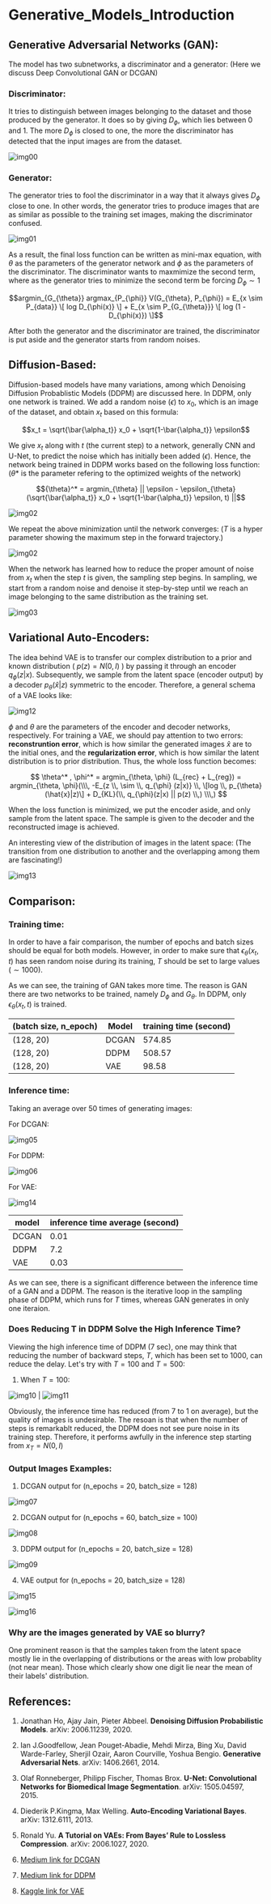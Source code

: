 # Generative_Models_Introduction

## Generative Adversarial Networks (GAN): 

The model has two subnetworks, a discriminator and a generator: (Here we discuss Deep Convolutional GAN or DCGAN)

### Discriminator: 

It tries to distinguish between images belonging to the dataset and those produced by the generator. It does so by giving $D_\phi$, which lies between 0 and 1. The more $D_\phi$ is closed to one, the more the discriminator has detected that the input images are from the dataset. 

![img00](./images/c5.JPG)

### Generator: 

The generator tries to fool the discriminator in a way that it always gives $D_\phi$ close to one. In other words, the generator tries to produce images that are as similar as possible to the training set images, making the discriminator confused.

![img01](./images/c6.JPG)


As a result, the final loss function can be written as mini-max equation, with $\theta$ as the parameters of the generator network and $\phi$ as the parameters of the discriminator. The discriminator wants to maxmimize the second term, where as the generator tries to minimize the second term be forcing $D_{\phi} \sim 1$

$$argmin_{G_{\theta}} argmax_{P_{\phi}} V(G_{\theta}, P_{\phi}) = E_{x \sim P_{data}} \[ log D_{\phi(x)} \] + E_{x \sim P_{G_{\theta}}} \[ log (1 - D_{\phi(x)}) \]$$

After both the generator and the discriminator are trained, the discriminator is put aside and the generator starts from random noises. 

## Diffusion-Based: 

Diffusion-based models have many variations, among which Denoising Diffusion Probablistic Models (DDPM) are discussed here. In DDPM, only one network is trained. We add a random noise ($\epsilon$) to $x_0$, which is an image of the dataset, and obtain $x_t$ based on this formula:

$$x_t = \sqrt{\bar{\alpha_t}} x_0 + \sqrt{1-\bar{\alpha_t}} \epsilon$$

We give $x_t$ along with $t$ (the current step) to a network, generally CNN and U-Net, to predict the noise which has initially been added ($\epsilon$). Hence, the network being trained in DDPM works based on the following loss function: ($\theta*$ is the parameter refering to the optimized weights of the network)


$${\theta}^* = argmin_{\theta} || \epsilon - \epsilon_{\theta}(\sqrt{\bar{\alpha_t}} x_0 + \sqrt{1-\bar{\alpha_t}} \epsilon, t) ||$$

![img02](./images/c7.JPG)

We repeat the above minimization until the network converges: ($T$ is a hyper parameter showing the maximum step in the forward trajectory.)

![img02](./images/c1.JPG)

When the network has learned how to reduce the proper amount of noise from $x_t$ when the step $t$ is given, the sampling step begins. In sampling, we start from a random noise and denoise it step-by-step until we reach an image belonging to the same distribution as the training set.

![img03](./images/c2.JPG)

## Variational Auto-Encoders: 

The idea behind VAE is to transfer our complex distribution to a prior and known distribution ( $p(z) = N(0, I)$ ) by passing it through an encoder $q_{\phi}(z|x)$. Subsequently, we sample from the latent space (encoder output) by a decoder $p_{\theta}(\hat{x} | z)$ symmetric to the encoder. Therefore, a general schema of a VAE looks like:

![img12](./images/vae_1_4.png)

$\phi$ and $\theta$ are the parameters of the encoder and decoder networks, respectively. For training a VAE, we should pay attention to two errors: **reconstruntion error**, which is how similar the generated images $\hat{x}$ are to the initial ones, and the **regularization error**, which is how similar the latent distribution is to prior distribution. Thus, the whole loss function becomes: 

$$ \theta^* , \phi^* = argmin_{\theta, \phi} (L_{rec} + L_{reg}) = argmin_{\theta, \phi}(\\\, -E_{z \\, \sim \\, q_{\phi} (z|x)} \\, \[log \\, p_{\theta} (\hat{x}|z)\] + D_{KL}(\\, q_{\phi}(z|x) || p(z) \\,) \\\,) $$

When the loss function is minimized, we put the encoder aside, and only sample from the latent space. The sample is given to the decoder and the reconstructed image is achieved.

An interesting view of the distribution of images in the latent space: (The transition from one distribution to another and the overlapping among them are fascinating!)

![img13](./images/vae_distribution.png)

## Comparison: 

### Training time: 

In order to have a fair comparison, the number of epochs and batch sizes should be equal for both models. However, in order to make sure that $\epsilon_{\theta}(x_t, t)$ has seen random noise during its training, $T$ should be set to large values ($\sim 1000$). 

As we can see, the training of GAN takes more time. The reason is GAN there are two networks to be trained, namely $D_{\phi}$ and $G_{\theta}$. In DDPM, only $\epsilon_{\theta}(x_t, t)$ is trained.

| (batch size, n_epoch) | Model | training time (second) |
| --- | --- | --- |
| (128, 20) | DCGAN | 574.85 |
| (128, 20) |  DDPM | 508.57 |
| (128, 20) |  VAE | 98.58 |


### Inference time: 

Taking an average over 50 times of generating images: 

For DCGAN:

![img05](./images/gan_inference.PNG)

For DDPM: 

![img06](./images/c3.JPG)

For VAE: 

![img14](./images/inf_time.png)


| model | inference time average (second) |
| --- | --- |
| DCGAN | 0.01 |
| DDPM | 7.2 |
| VAE | 0.03 |

As we can see, there is a significant difference between the inference time of a GAN and a DDPM. The reason is the iterative loop in the sampling phase of DDPM, which runs for $T$ times, whereas GAN generates in only one iteraion.


### Does Reducing T in DDPM Solve the High Inference Time?

Viewing the high inference time of DDPM (7 sec), one may think that reducing the number of backward steps, $T$, which has been set to 1000, can reduce the delay. Let's try with $T = 100$ and $T = 500$:

1. When $T = 100$:

![img10](./images/T_100_exe_time.JPG) | ![img11](./images/T_100.JPG)

Obviously, the inference time has reduced (from 7 to 1 on average), but the quality of images is undesirable. The resoan is that when the number of steps is remarkablt reduced, the DDPM does not see pure noise in its training step. Therefore, it performs awfully in the inference step starting from $x_T = N(0, I)$ 

### Output Images Examples: 

1. DCGAN output for (n_epochs = 20, batch_size = 128)

![img07](./images/c9.JPG)

2. DCGAN output for (n_epochs = 60, batch_size = 100)

![img08](./images/c8.JPG)

3. DDPM output for (n_epochs = 20, batch_size = 128)

![img09](./images/c10.JPG)

4. VAE output for (n_epochs = 20, batch_size = 128)

![img15](./images/vae_ac3.png)

![img16](./images/vae_ac4.png)

### Why are the images generated by VAE so blurry?

One prominent reason is that the samples taken from the latent space mostly lie in the overlapping of distributions or the areas with low probablity (not near mean). Those which clearly show one digit lie near the mean of their labels' distribution.

## References: 

1. Jonathan Ho, Ajay Jain, Pieter Abbeel. $\textbf{Denoising Diffusion Probabilistic Models}$. arXiv: 2006.11239, 2020.

2. Ian J.Goodfellow, Jean Pouget-Abadie, Mehdi Mirza, Bing Xu, David Warde-Farley, Sherjil Ozair, Aaron Courville, Yoshua Bengio. $\textbf{Generative Adversarial Nets}$. arXiv: 1406.2661, 2014.

3. Olaf Ronneberger, Philipp Fischer, Thomas Brox. $\textbf{U-Net: Convolutional Networks for Biomedical Image Segmentation}$. arXiv: 1505.04597, 2015.

4. Diederik P.Kingma, Max Welling. $\textbf{Auto-Encoding Variational Bayes}$. arXiv: 1312.6111, 2013.

5. Ronald Yu. $\textbf{A Tutorial on VAEs: From Bayes' Rule to Lossless Compression}$. arXiv: 2006.1027, 2020.

6. [Medium link for DCGAN](https://towardsdatascience.com/image-generation-in-10-minutes-with-generative-adversarial-networks-c2afc56bfa3b)

7. [Medium link for DDPM](https://medium.com/mlearning-ai/enerating-images-with-ddpms-a-pytorch-implementation-cef5a2ba8cb1)  

8. [Kaggle link for VAE](https://www.kaggle.com/code/mersico/variational-auto-encoder-from-scratch)
